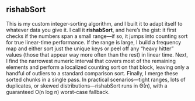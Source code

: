 ## rishabSort

This is my custom integer-sorting algorithm, and I built it to adapt itself to whatever data you give it. I call it **rishabSort**, and here’s the gist: it first checks if the numbers span a small range—if so, it jumps into counting sort for true linear-time performance. If the range is large, I build a frequency map and either sort just the unique keys or peel off any “heavy hitter” values (those that appear way more often than the rest) in linear time. Next, I find the narrowest numeric interval that covers most of the remaining elements and perform a localized counting sort on that block, leaving only a handful of outliers to a standard comparison sort. Finally, I merge these sorted chunks in a single pass. In practical scenarios—tight ranges, lots of duplicates, or skewed distributions—rishabSort runs in Θ(n), with a guaranteed O(n log n) worst-case fallback.
